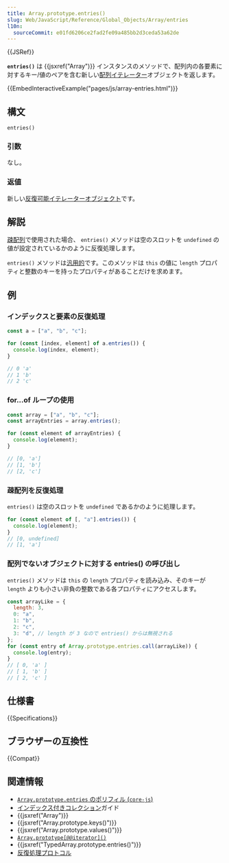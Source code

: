 ```yaml
---
title: Array.prototype.entries()
slug: Web/JavaScript/Reference/Global_Objects/Array/entries
l10n:
  sourceCommit: e01fd6206ce2fad2fe09a485bb2d3ceda53a62de
---
```


{{JSRef}}

**`entries()`** は {{jsxref("Array")}} インスタンスのメソッドで、配列内の各要素に対するキー/値のペアを含む新しい[配列イテレーター](/ja/docs/Web/JavaScript/Reference/Global_Objects/Iterator)オブジェクトを返します。

{{EmbedInteractiveExample("pages/js/array-entries.html")}}

## 構文

```js-nolint
entries()
```

### 引数

なし。

### 返値

新しい[反復可能イテレーターオブジェクト](/ja/docs/Web/JavaScript/Reference/Global_Objects/Iterator)です。

## 解説

[疎配列](/ja/docs/Web/JavaScript/Guide/Indexed_collections#疎配列)で使用された場合、 `entries()` メソッドは空のスロットを `undefined` の値が設定されているかのように反復処理します。

`entries()` メソッドは[汎用的](/ja/docs/Web/JavaScript/Reference/Global_Objects/Array#汎用的な配列メソッド)です。このメソッドは `this` の値に `length` プロパティと整数のキーを持ったプロパティがあることだけを求めます。

## 例

### インデックスと要素の反復処理

```js
const a = ["a", "b", "c"];

for (const [index, element] of a.entries()) {
  console.log(index, element);
}

// 0 'a'
// 1 'b'
// 2 'c'
```

### for...of ループの使用

```js
const array = ["a", "b", "c"];
const arrayEntries = array.entries();

for (const element of arrayEntries) {
  console.log(element);
}

// [0, 'a']
// [1, 'b']
// [2, 'c']
```

### 疎配列を反復処理

`entries()` は空のスロットを `undefined` であるかのように処理します。

```js
for (const element of [, "a"].entries()) {
  console.log(element);
}
// [0, undefined]
// [1, 'a']
```

### 配列でないオブジェクトに対する entries() の呼び出し

`entries()` メソッドは `this` の `length` プロパティを読み込み、そのキーが `length` よりも小さい非負の整数である各プロパティにアクセスします。

```js
const arrayLike = {
  length: 3,
  0: "a",
  1: "b",
  2: "c",
  3: "d", // length が 3 なので entries() からは無視される
};
for (const entry of Array.prototype.entries.call(arrayLike)) {
  console.log(entry);
}
// [ 0, 'a' ]
// [ 1, 'b' ]
// [ 2, 'c' ]
```

## 仕様書

{{Specifications}}

## ブラウザーの互換性

{{Compat}}

## 関連情報

- [`Array.prototype.entries` のポリフィル (`core-js`)](https://github.com/zloirock/core-js#ecmascript-array)
- [インデックス付きコレクション](/ja/docs/Web/JavaScript/Guide/Indexed_collections)ガイド
- {{jsxref("Array")}}
- {{jsxref("Array.prototype.keys()")}}
- {{jsxref("Array.prototype.values()")}}
- [`Array.prototype[@@iterator]()`](/ja/docs/Web/JavaScript/Reference/Global_Objects/Array/@@iterator)
- {{jsxref("TypedArray.prototype.entries()")}}
- [反復処理プロトコル](/ja/docs/Web/JavaScript/Reference/Iteration_protocols)
